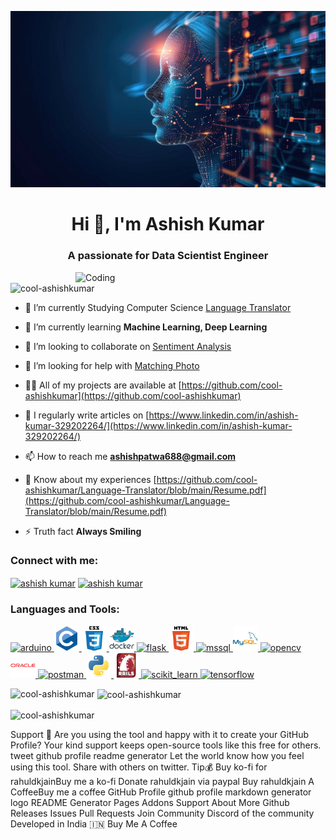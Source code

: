 

![logo](https://github.com/cool-ashishkumar/cool-ashishkumar/blob/main/ai-generated-8540915_1280.jpg)
<h1 align="center">Hi 👋, I'm Ashish Kumar</h1>
<h3 align="center">A passionate for Data Scientist Engineer</h3>

<img align="right" alt="Coding" width="400" src="https://user-images.githubusercontent.com/55389276/140866485-8fb1c876-9a8f-4d6a-98dc-08c4981eaf70.gif">


<p align="left"> <img src="https://komarev.com/ghpvc/?username=cool-ashishkumar&label=Profile%20views&color=0e75b6&style=flat" alt="cool-ashishkumar" /> </p>

- 🔭 I’m currently Studying Computer Science [Language Translator](https://github.com/cool-ashishkumar/Language-Translator/blob/main/main.py)

- 🌱 I’m currently learning **Machine Learning, Deep Learning**

- 👯 I’m looking to collaborate on [Sentiment Analysis](https://github.com/cool-ashishkumar/Python-Project/blob/main/IMDB%20Movie%20Review.py)

- 🤝 I’m looking for help with [Matching Photo](https://github.com/cool-ashishkumar/Matching-Photo/blob/main/main.py)

- 👨‍💻 All of my projects are available at [https://github.com/cool-ashishkumar](https://github.com/cool-ashishkumar)

- 📝 I regularly write articles on [https://www.linkedin.com/in/ashish-kumar-329202264/](https://www.linkedin.com/in/ashish-kumar-329202264/)

- 📫 How to reach me **ashishpatwa688@gmail.com**

- 📄 Know about my experiences [https://github.com/cool-ashishkumar/Language-Translator/blob/main/Resume.pdf](https://github.com/cool-ashishkumar/Language-Translator/blob/main/Resume.pdf)

- ⚡ Truth fact **Always Smiling**

<h3 align="left">Connect with me:</h3>
<p align="left">
<a href="https://linkedin.com/in/ashish kumar" target="blank"><img align="center" src="https://raw.githubusercontent.com/rahuldkjain/github-profile-readme-generator/master/src/images/icons/Social/linked-in-alt.svg" alt="ashish kumar" height="30" width="40" /></a>
<a href="https://kaggle.com/ashish kumar" target="blank"><img align="center" src="https://raw.githubusercontent.com/rahuldkjain/github-profile-readme-generator/master/src/images/icons/Social/kaggle.svg" alt="ashish kumar" height="30" width="40" /></a>
</p>

<h3 align="left">Languages and Tools:</h3>
<p align="left"> <a href="https://www.arduino.cc/" target="_blank" rel="noreferrer"> <img src="https://cdn.worldvectorlogo.com/logos/arduino-1.svg" alt="arduino" width="40" height="40"/> </a> <a href="https://www.cprogramming.com/" target="_blank" rel="noreferrer"> <img src="https://raw.githubusercontent.com/devicons/devicon/master/icons/c/c-original.svg" alt="c" width="40" height="40"/> </a> <a href="https://www.w3schools.com/css/" target="_blank" rel="noreferrer"> <img src="https://raw.githubusercontent.com/devicons/devicon/master/icons/css3/css3-original-wordmark.svg" alt="css3" width="40" height="40"/> </a> <a href="https://www.docker.com/" target="_blank" rel="noreferrer"> <img src="https://raw.githubusercontent.com/devicons/devicon/master/icons/docker/docker-original-wordmark.svg" alt="docker" width="40" height="40"/> </a> <a href="https://flask.palletsprojects.com/" target="_blank" rel="noreferrer"> <img src="https://www.vectorlogo.zone/logos/pocoo_flask/pocoo_flask-icon.svg" alt="flask" width="40" height="40"/> </a> <a href="https://www.w3.org/html/" target="_blank" rel="noreferrer"> <img src="https://raw.githubusercontent.com/devicons/devicon/master/icons/html5/html5-original-wordmark.svg" alt="html5" width="40" height="40"/> </a> <a href="https://www.microsoft.com/en-us/sql-server" target="_blank" rel="noreferrer"> <img src="https://www.svgrepo.com/show/303229/microsoft-sql-server-logo.svg" alt="mssql" width="40" height="40"/> </a> <a href="https://www.mysql.com/" target="_blank" rel="noreferrer"> <img src="https://raw.githubusercontent.com/devicons/devicon/master/icons/mysql/mysql-original-wordmark.svg" alt="mysql" width="40" height="40"/> </a> <a href="https://opencv.org/" target="_blank" rel="noreferrer"> <img src="https://www.vectorlogo.zone/logos/opencv/opencv-icon.svg" alt="opencv" width="40" height="40"/> </a> <a href="https://www.oracle.com/" target="_blank" rel="noreferrer"> <img src="https://raw.githubusercontent.com/devicons/devicon/master/icons/oracle/oracle-original.svg" alt="oracle" width="40" height="40"/> </a> <a href="https://postman.com" target="_blank" rel="noreferrer"> <img src="https://www.vectorlogo.zone/logos/getpostman/getpostman-icon.svg" alt="postman" width="40" height="40"/> </a> <a href="https://www.python.org" target="_blank" rel="noreferrer"> <img src="https://raw.githubusercontent.com/devicons/devicon/master/icons/python/python-original.svg" alt="python" width="40" height="40"/> </a> <a href="https://rubyonrails.org" target="_blank" rel="noreferrer"> <img src="https://raw.githubusercontent.com/devicons/devicon/master/icons/rails/rails-original-wordmark.svg" alt="rails" width="40" height="40"/> </a> <a href="https://scikit-learn.org/" target="_blank" rel="noreferrer"> <img src="https://upload.wikimedia.org/wikipedia/commons/0/05/Scikit_learn_logo_small.svg" alt="scikit_learn" width="40" height="40"/> </a> <a href="https://www.tensorflow.org" target="_blank" rel="noreferrer"> <img src="https://www.vectorlogo.zone/logos/tensorflow/tensorflow-icon.svg" alt="tensorflow" width="40" height="40"/> </a> </p>

<p><img align="left" src="https://github-readme-stats.vercel.app/api/top-langs?username=cool-ashishkumar&show_icons=true&locale=en&layout=compact" alt="cool-ashishkumar" /></p>

<p>&nbsp;<img align="center" src="https://github-readme-stats.vercel.app/api?username=cool-ashishkumar&show_icons=true&locale=en" alt="cool-ashishkumar" /></p>

<p><img align="center" src="https://github-readme-streak-stats.herokuapp.com/?user=cool-ashishkumar&" alt="cool-ashishkumar" /></p>

Support 🙏
Are you using the tool and happy with it to create your GitHub Profile?
Your kind support keeps open-source tools like this free for others.
tweet github profile readme generator
Let the world know how you feel using this tool. Share with others on twitter.
Tip💰
Buy ko-fi for rahuldkjainBuy me a ko-fi
Donate rahuldkjain via paypal
Buy rahuldkjain A CoffeeBuy me a coffee
GitHub Profile github profile markdown generator logo
README Generator
Pages
Addons
Support
About
More
Github
Releases
Issues
Pull Requests
Join Community
Discord of the community
Developed in India 🇮🇳
Buy Me A Coffee
